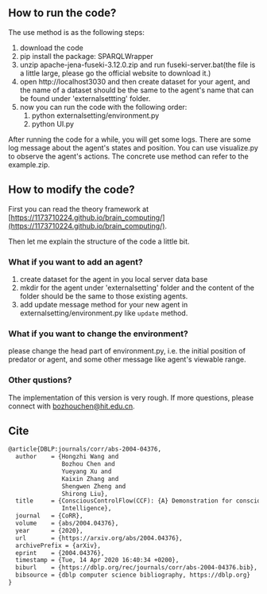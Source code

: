## How to run the code?

The use method is as the following steps:

1. download the code
2. pip install the package: SPARQLWrapper
3. unzip apache-jena-fuseki-3.12.0.zip and run fuseki-server.bat(the file is a little large, please go the official website to download it.)
4. open http://localhost3030 and then create dataset for your agent, and the name of a dataset should be the same to the agent's name that can be found under 'externalsettting' folder.
5. now you can run the code with the following order:
   1. python externalsetting/environment.py
   2. python UI.py

After running the code for a while, you will get some logs. There are some log message about the agent's states and position. You can use visualize.py to observe the agent's actions. The concrete use method can refer to the example.zip.

## How to modify the code?

First you can read the theory framework at [https://1173710224.github.io/brain_computing/](https://1173710224.github.io/brain_computing/).

Then let me explain the structure of the code a little bit.

### What if you want to add an agent?

1. create dataset for the agent in you local server data base
2. mkdir for the agent under 'externalsetting' folder and the content of the folder should be the same to those existing agents.
3. add update message method for your new agent in externalsetting/environment.py like `update` method.

### What if you want to change the environment?

please change the head part of environment.py, i.e. the initial position of predator or agent, and some other message like agent's viewable range.

### Other qustions?

The implementation of this version is very rough. If more questions, please connect with bozhouchen@hit.edu.cn.

## Cite

```latex
@article{DBLP:journals/corr/abs-2004-04376,
  author    = {Hongzhi Wang and
               Bozhou Chen and
               Yueyang Xu and
               Kaixin Zhang and
               Shengwen Zheng and
               Shirong Liu},
  title     = {ConsciousControlFlow(CCF): {A} Demonstration for conscious Artificial
               Intelligence},
  journal   = {CoRR},
  volume    = {abs/2004.04376},
  year      = {2020},
  url       = {https://arxiv.org/abs/2004.04376},
  archivePrefix = {arXiv},
  eprint    = {2004.04376},
  timestamp = {Tue, 14 Apr 2020 16:40:34 +0200},
  biburl    = {https://dblp.org/rec/journals/corr/abs-2004-04376.bib},
  bibsource = {dblp computer science bibliography, https://dblp.org}
}
```

